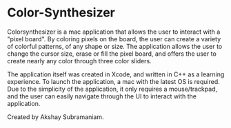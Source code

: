 # Color-Synthesizer
Colorsynthesizer is a mac application that allows the user to interact with a "pixel board". By coloring pixels on the board, the 
user can create a variety of colorful patterns, of any shape or size. The application allows the user to change 
the cursor size, erase or fill the pixel board, and offers the user to create nearly any color through three color sliders.

The application itself was created in Xcode, and written in C++ as a learning experience. To launch the application, a mac with the
latest OS is required. Due to the simplicity of the application, it only requires a mouse/trackpad, and the user can easily 
navigate through the UI to interact with the application.

Created by Akshay Subramaniam.
